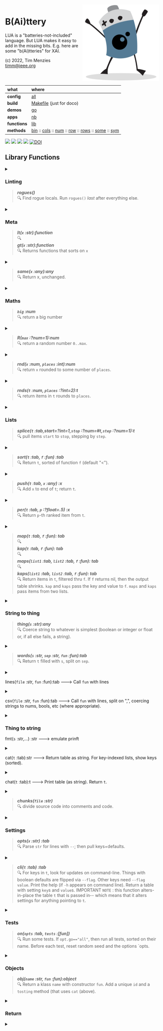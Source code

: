<img align=right width=250   src="bat2.png">

# B(Ai)ttery
LUA is a "batteries-not-included" language.
But LUA makes it easy to add in the  missing bits.
E.g. here are some "b(Ai)tteries" for XAI.

(c) 2022, Tim Menzies<br><timm@ieee.org>
<br clear=all>

|what          | where |
|:-------------|:------|
|**config**    | [all](all.html)   |
|**build**     | [Makefile](https://github.com/timm/shortr/blob/master/etc/src/Makefile) (just for doco)  | 
|**demos**     | [go](go.html)  |
|**apps**      | [nb](nb.html)  |
|**functions** | [lib](lib.html) |  
|**methods**   | [bin](bin.html) :: [cols](cols.html) :: [num](num.html) :: [row](row.html) :: [rows](rows.html) :: [some](some.html) :: [sym](sym.html) |

<a href=".."><img src="https://img.shields.io/badge/Language--lua-%232C2D72.svg?logo=lua&logoColor=white"></a>
<a href=".."><img src="https://img.shields.io/badge/checked--by-syntastic-yellow"></a>
<a href="https://github.com/timm/shortr/actions/workflows/tests.yml"><img src="https://github.com/timm/shortr/actions/workflows/tests.yml/badge.svg"></a>
<a href="https://opensource.org/licenses/BSD-2-Clause"><img  src="https://img.shields.io/badge/License-BSD%202--Clause-orange.svg"></a>
<a href="https://zenodo.org/badge/latestdoi/206205826"> <img  src="https://zenodo.org/badge/206205826.svg" alt="DOI"></a> 


## Library Functions


<details><summary></summary>

```lua
local m={}
```

</details>


### Linting

> ***rogues()***<br>:mag:  Find rogue locals. Run `rogues()` _last_ after everything else.


<details><summary></summary>

```lua
local b4={}; for k,v in pairs(_ENV) do b4[k]=k end
function m.rogues()
  for k,v in pairs(_ENV) do if not b4[k] then print("?",k,type(v)) end end end
```

</details>


### Meta

> ***lt(`x` :str):function***<br>:mag:  
> ***gt(`x` :str):function***<br>:mag:  Returns functions that sorts on `x`


<details><summary></summary>

```lua
function m.lt(x) return function(a,b) return a[x] < b[x] end end
function m.gt(x) return function(a,b) return a[x] > b[x] end end
```

</details>


> ***same(`x` :any):any***<br>:mag:  Return x, unchanged.


<details><summary></summary>

```lua
m.same=function(x) return x end
```

</details>


### Maths

> ***`big` :num***<br>:mag:  return a big number


<details><summary></summary>

```lua
m.big = math.huge
```

</details>


> ***R(`max` :?num=1):num***<br>:mag:  return a random number `0..max`.


<details><summary></summary>

```lua
m.R = math.random
```

</details>


> ***rnd(`x` :num, `places` :int):num***<br>:mag:  return `x` rounded to some number of `places`.


<details><summary></summary>

```lua
function m.rnd(x, places)
  local mult = 10^(places or 2)
  return math.floor(x * mult + 0.5) / mult end

function m.small(min,x) return min<1 and n^min or x end
```

</details>


> ***rnds(`t` :num, `places` :?int=2):t***<br>:mag:  return items in `t` rounds to `places`.


<details><summary></summary>

```lua
function m.rnds(t, places)
  local u={};for k,x in pairs(t) do u[k]=m.rnd(x,places or 2)end;return u end
```

</details>


###  Lists

> ***splice(`t` :tab,start=?int=1,`stop` :?num=#t,`step` :?num=1):t***<br>:mag:  pull items
`start` to `stop`, stepping by `step`. 


<details><summary></summary>

```lua
function m.splice(t, start, stop, step)
  local u={}
  for n=(start or 1)//1,(stop or #t)//1,(step or 1)//1 do u[1+#u]=t[n] end
  return u end
```

</details>


> ***sort(`t` :tab, `f` :fun) :tab***<br>:mag:  Return `t`, sorted of function `f` (default "<").


<details><summary></summary>

```lua
function m.sort(t,f) table.sort(t,f); return t end
```

</details>


> ***push(`t` :tab, `x` :any) :x***<br>:mag:  Add `x` to end of `t`; return `t`.


<details><summary></summary>

```lua
function m.push(t,x) t[1+#t] = x; return x end
```

</details>


> ***per(`t` :tab, `p` :?float=.5) :x***<br>:mag:  Return `p`-th ranked item from `t`.


<details><summary></summary>

```lua
function m.per(t,p) p=p*#t//1; return t[math.max(1,math.min(#t,p))] end
```

</details>


> ***map(`t` :tab, `f` :fun): tab***<br>:mag:  
> ***kap(`t` :tab, `f` :fun): tab***<br>:mag:  
> ***maps(`list1` :tab, `list2` :tab, `f` :fun): tab***<br>:mag:  
> ***kaps(`list1` :tab, `list2` :tab, `f` :fun): tab***<br>:mag:  Return items in `t`, filtered thru `f`.
If `f` returns nil, then the output table shrinks. `kap` and `kaps` pass the
key and value to `f`. `maps` and `kaps` pass items from two lists.


<details><summary></summary>

```lua
function m.map(t,f,     u) u={};for _,x in pairs(t) do u[1+#u]=f(x) end;return u end
function m.kap(t,f,     u) u={};for k,x in pairs(t) do u[1+#u]=f(k,x) end;return u end
function m.maps(t,u,f,  v) v={};for k,x in pairs(t) do v[1+#v]=f(x,u[k]) end;return v end
function m.kaps(t,u,f,  v) v={};for k,x in pairs(t) do v[1+#v]=f(k,x,u[k]) end;return v end
```

</details>


### String to thing

> ***thing(`s` :str):any***<br>:mag:  Coerce string to whatever
is simplest (boolean or integer or float or, if all else fails, a string).


<details><summary></summary>

```lua
function m.thing(x)
  x = x:match"^%s*(.-)%s*$"
  if x=="true" then return true elseif x=="false" then return false else
    return math.tointeger(x) or tonumber(x) or x end  end
```

</details>


> ***words(`s` :str, `sep` :str, `fun` :fun):tab***<br>:mag:  Return `t` filled with `s`, split  on `sep`.


<details><summary></summary>

```lua
function m.words(s,sep,fun,      t)
   fun = fun or m.same
   t={};for x in s:gmatch(m.fmt("([^%s]+)",sep)) do t[1+#t]=fun(x) end; return t end
```

</details>


lines(`file` :str,  `fun` :fun):tab ---> Call `fun` with lines


<details><summary></summary>

```lua
function m.lines(file, fun)
  local file = io.input(file)
  while true do
    local line = io.read()
    if not line then return io.close(file) else fun(line) end end end
```

</details>


csv(`file` :str,  `fun` :fun):tab ---> Call `fun` with lines, split on ",", 
coercing strings to nums, bools, etc (where appropriate).


<details><summary></summary>

```lua
function m.csv(file,fun)
  m.lines(file, function(line) fun(m.words(line, ",", m.thing)) end) end 
```

</details>


### Thing to string

fmt(`s` :str,...) :str ---> emulate prinft


<details><summary></summary>

```lua
m.fmt=string.format
```

</details>


cat(`t` :tab):str ---> Return table as string. For key-indexed lists, show keys (sorted).


<details><summary></summary>

```lua
function m.cat(t,    key,u)
  function key(k,v) if (tostring(k)):sub(1,1)~="_" then return m.fmt(":%s %s",k,v) end end
  u=  #t>1 and m.map(t,f or tostring) or m.sort(m.kap(t,key))
  return (t._is or "").."{"..table.concat(u," ").."}" end
```

</details>


chat(`t` :tab):t ---> Print table (as string). Return `t`.


<details><summary></summary>

```lua
function m.chat(t) print(m.cat(t)); return t end
```

</details>


> ***chunks(`file` :str)***<br>:mag:  divide source code into comments and code.


<details><summary></summary>

```lua
function m.chunks(file)
  local b4,now,t = 0,0,{}
  local hints=function(s) 
     return s:gsub("([%w]+):","`%1` :") 
             :gsub("([^\n]+) [-][-]>([^\n]+)","> ***%1***<br>:mag: %2") 
  end ------------------------
  local show = function(what,t) 
    if t[#t]:find"^[%s]*$" then t[#t]=nil end
    local s= table.concat(t,"\n") 
    print(what==0 and (hints(s).."\n") or (
          "\n<details><summary></summary>\n\n```lua\n" 
          ..s.."\n```\n\n</details>\n\n")) 
  end --------------------
  m.lines(file, function(s)
    now = b4
    if s:sub(1,3)=="-- " then now=0; s=s:sub(4) elseif s:find"^%S" then now=1 end
    if now==b4 then t[1+#t]=s else show(b4,t); t={s} end
    b4 = now end)
  show(now,t) end 
```

</details>


### Settings

> ***opts(`x` :str) :tab***<br>:mag:  Parse `str` for lines with `--`; then pull keys+defaults. 


<details><summary></summary>

```lua
function m.opts(x)
  local t = {}
  x:gsub("\n  ([-][^%s]+)[%s]+([-][-]([^%s]+))[^\n]*%s([^%s]+)",
           function(f1,f2,k,x) t[k] = m.thing(x) end)
  t._HELP = x
  return t end
```

</details>


> ***cli(`t` :tab) :tab***<br>:mag:  For keys in `t`, look for updates on command-line. 
Things with boolean defaults are flipped via `--flag`. 
Other keys need `--flag value`.  Print the help
(if `-h` appears on command line). Return a table with setting `key`s and
`value`s. IMPORTANT `NOTE` : this function alters-in-place the table `t`
that is passed in-- which means that it alters settings for anything pointing
to `t`.


<details><summary></summary>

```lua
function m.cli(t)
  for key,x in pairs(t) do 
    x = tostring(x)
    local long, short = "--"..key, "-"..key:sub(1,1)
    for n,flag in ipairs(arg) do 
      if flag==short or flag==long then
        x = x=="false" and "true" or x=="true" and "false" or arg[n+1] 
        t[key] = m.thing(x) end end end
  if t.help then os.exit(print(t._HELP:gsub("[%u][%u%d]+","\27[1;32m%1\27[0m"),"")) end 
  return t end
```

</details>


### Tests

> ***on(`opts` :tab, `tests` :[fun])***<br>:mag:  Run some tests.
If  `opt.go=="all"`, then run all tests, sorted on their name.
Before each test, reset random seed and the options `opts.


<details><summary></summary>

```lua
function m.on(opts,tests)
  local fails, old = 0, {}
  for k,v in pairs(opts) do old[k]=v end
  local t=opts.go=="all" and m.kap(tests,function(k,_) return k end) or {opts.go}
  for _,txt in pairs(m.sort(t)) do
    local fun = tests[txt]
    if type(fun)=="function" then
      for k,v in pairs(old) do opts[k]=v end -- reset opts to default
      math.randomseed(opts.seed or 10019)    -- reset seed to default
      local out = fun()
      if out ~= true then fails=fails+1
                          print(m.fmt("FAIL: [%s] %s",txt,out or "")) end end end
  m.rogues()
  os.exit(fails) end -- if fails==0 then our return code to the OS will be zero.
```

</details>


### Objects

> ***obj(`name` :str, `fun` :fun):object***<br>:mag:  Return a klass `name` with constructor `fun`.
Add a unique `id` and a `tosting` method (that uses `cat` (above).


<details><summary></summary>

```lua
local _id = 0
function m.obj(name,fun,    t,new,x)
  function new(kl,...) _id=_id+1; x=setmetatable({_id=_id},kl);fun(x,...); return x end 
  t = {__tostring=m.cat,_is=name}; t.__index=t
  return setmetatable(t, {__call=new}) end
-----
```

</details>


### Return


<details><summary></summary>

```lua
return m
```

</details>


